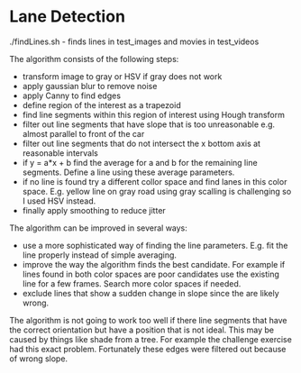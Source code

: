 # Lane Detection

./findLines.sh - finds lines in test_images and movies in test_videos

The algorithm consists of the following steps:
 - transform image to gray or HSV if gray does not work
 - apply gaussian blur to remove noise
 - apply Canny to find edges
 - define region of the interest as a trapezoid
 - find line segments within this region of interest using Hough transform
 - filter out line segments that have slope that is too unreasonable e.g. almost parallel to front of the car
 - filter out line segments that do not intersect the x bottom axis at reasonable intervals
 - if y = a*x + b find the average for a and b for the remaining line segments. Define a line using these average parameters.
 - if no line is found try a different collor space and find lanes in this color space. E.g. yellow line on gray road using gray scalling is challenging so I used HSV instead.
 - finally apply smoothing to reduce jitter

The algorithm can be improved in several ways:
- use a more sophisticated way of finding the line parameters. E.g. fit the line properly instead of simple averaging.
- improve the way the algorithm finds the best candidate. For example if lines found in both color spaces are poor candidates use the existing line for a few frames. Search more color spaces if needed.
- exclude lines that show a sudden change in slope since the are likely wrong.

The algorithm is not going to work too well if there line segments that have the correct orientation but have a position that is not ideal. This may be caused by things like shade from a tree. For example the challenge exercise had this exact problem. Fortunately these edges were filtered out because of wrong slope.
